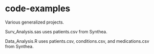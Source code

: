 # code-examples
Various generalized projects.

Surv_Analysis.sas uses patients.csv from Synthea.

Data_Analysis.R uses patients.csv, conditions.csv, and medications.csv from Synthea.
